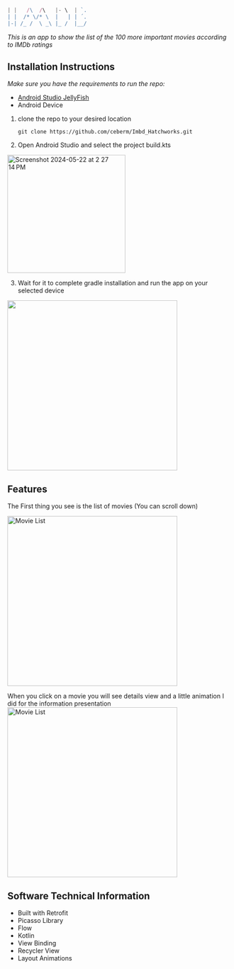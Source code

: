 ```js
| |   /\  /\   |- \  | `.
| |  /* \/* \  |   | | ´.
|-| /_ /  \ _\ |_ /  |__/
```

_This is an app to show the list of the 100 more important movies according to IMDb ratings_

## Installation Instructions

_Make sure you have the requirements to run the repo:_
- [Android Studio JellyFish](https://developer.android.com/studio)
- Android Device

1. clone the repo to your desired location
   
     `git clone https://github.com/ceberm/Imbd_Hatchworks.git`

2. Open Android Studio and select the project build.kts
  <img width="266" alt="Screenshot 2024-05-22 at 2 27 14 PM" src="https://github.com/ceberm/Imbd_Hatchworks/assets/12095127/58da768c-3a2a-46f3-9166-14ca75df1655">

3. Wait for it to complete gradle installation and run the app on your selected device
  <img width="383" alt="" src="https://github.com/ceberm/Imbd_Hatchworks/assets/12095127/f3d27552-7019-4aff-b8a2-a4d8d6926c7c">

## Features
The First thing you see is the list of movies (You can scroll down)

<img width="383" alt="Movie List" src="https://github.com/ceberm/Imbd_Hatchworks/assets/12095127/c0615058-f28e-4993-a75f-c23ed9086bda">
<p></p>
When you click on a movie you will see details view and a little animation I did for the information presentation
<img width="383" alt="Movie List" src="https://github.com/ceberm/Imbd_Hatchworks/assets/12095127/79abf619-2f85-46a2-9fba-8e5603ae9e4f">


## Software Technical Information

- Built with Retrofit
- Picasso Library
- Flow
- Kotlin
- View Binding
- Recycler View
- Layout Animations
